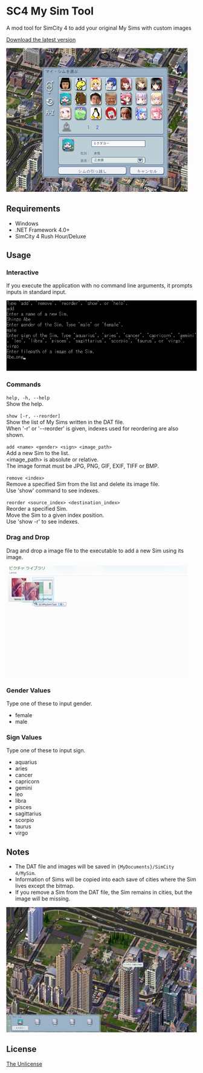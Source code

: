 # SC4 My Sim Tool

A mod tool for SimCity 4 to add your original My Sims with custom images

[Download the latest version](https://github.com/curegit/sc4-my-sim-tool/releases/)

![My Sim View](Screenshots/MySims.png)

## Requirements

- Windows
- .NET Framework 4.0+
- SimCity 4 Rush Hour/Deluxe

## Usage

### Interactive

If you execute the application with no command line arguments, it prompts inputs in standard input.

![Abe Stdin Example](Screenshots/Abe.png)

### Commands

`help, -h, --help`  
Show the help.

`show [-r, --reorder]`  
Show the list of My Sims written in the DAT file.  
When '-r' or '--reorder' is given, indexes used for reordering are also shown.

`add <name> <gender> <sign> <image_path>`  
Add a new Sim to the list.  
<image_path> is absolute or relative.  
The image format must be JPG, PNG, GIF, EXIF, TIFF or BMP.

`remove <index>`  
Remove a specified Sim from the list and delete its image file.  
Use 'show' command to see indexes.

`reorder <source_index> <destination_index>`  
Reorder a specified Sim.  
Move the Sim to a given index position.  
Use 'show -r' to see indexes.

### Drag and Drop

Drag and drop a image file to the executable to add a new Sim using its image.

![Lenna DD Example](Screenshots/Lenna.gif)

### Gender Values

Type one of these to input gender.

- female
- male

### Sign Values

Type one of these to input sign.

- aquarius
- aries
- cancer
- capricorn
- gemini
- leo
- libra
- pisces
- sagittarius
- scorpio
- taurus
- virgo

## Notes

- The DAT file and images will be saved in `{MyDocuments}/SimCity 4/MySim`.
- Information of Sims will be copied into each save of cities where the Sim lives except the bitmap.
- If you remove a Sim from the DAT file, the Sim remains in cities, but the image will be missing.

![Miku Lives](Screenshots/Living.png)

## License

[The Unlicense](LICENSE)
